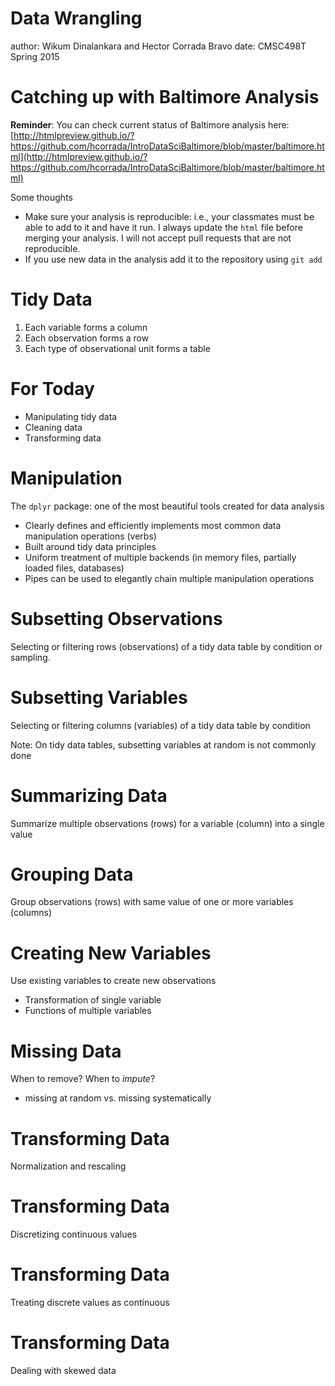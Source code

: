 

Data Wrangling
========================================================
author: Wikum Dinalankara and Hector Corrada Bravo
date: CMSC498T Spring 2015

Catching up with Baltimore Analysis
========================================================

**Reminder**: You can check current status of Baltimore analysis
here: [http://htmlpreview.github.io/?https://github.com/hcorrada/IntroDataSciBaltimore/blob/master/baltimore.html](http://htmlpreview.github.io/?https://github.com/hcorrada/IntroDataSciBaltimore/blob/master/baltimore.html)

Some thoughts
- Make sure your analysis is reproducible: i.e., your classmates must be able to add to it and have it run. I always update 
the `html` file before merging your analysis. I will not accept pull requests that are not reproducible.
- If you use new data in the analysis add it to the repository using `git add`

Tidy Data
========================================================

1. Each variable forms a column
2. Each observation forms a row
3. Each type of observational unit forms a table

For Today
=====================================

- Manipulating tidy data
- Cleaning data
- Transforming data

Manipulation
======================================

The `dplyr` package: one of the most beautiful tools created for data analysis

- Clearly defines and efficiently implements most common data manipulation operations (verbs)
- Built around tidy data principles
- Uniform treatment of multiple backends (in memory files, partially loaded files, databases)
- Pipes can be used to elegantly chain multiple manipulation operations

Subsetting Observations
========================================

Selecting or filtering rows (observations) of a tidy
data table by condition or sampling.

Subsetting Variables
========================================
Selecting or filtering columns (variables) of a tidy
data table by condition 

Note: On tidy data tables, subsetting variables at random 
is not commonly done

Summarizing Data
==========================================

Summarize multiple observations (rows) for a variable (column) into 
a single value

Grouping Data
=========================================

Group observations (rows) with same value of one or
more variables (columns)

Creating New Variables
=========================================

Use existing variables to create new observations
- Transformation of single variable
- Functions of multiple variables

Missing Data
========================================

When to remove? When to *impute*?

- missing at random vs. missing systematically

Transforming Data
=========================================

Normalization and rescaling

Transforming Data
=========================================

Discretizing continuous values

Transforming Data
=========================================

Treating discrete values as continuous

Transforming Data
=========================================

Dealing with skewed data




